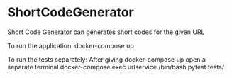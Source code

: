 # ShortCodeGenerator

Short Code Generator can generates short codes for the given URL

To run the application:
docker-compose up

To run the tests separately:
After giving docker-compose up open a separate terminal
docker-compose exec urlservice /bin/bash
pytest tests/

